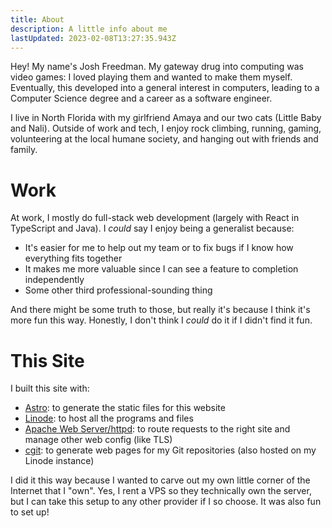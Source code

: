 ```yaml
---
title: About
description: A little info about me
lastUpdated: 2023-02-08T13:27:35.943Z
---
```

Hey! My name's Josh Freedman. My gateway drug into computing was video games:
I loved playing them and wanted to make them myself. Eventually, this developed into a general
interest in computers, leading to a Computer Science degree and a career as a software engineer.

I live in North Florida with my girlfriend Amaya and our two cats (Little Baby and Nali). Outside
of work and tech, I enjoy rock climbing, running, gaming, volunteering at the local humane society, and 
hanging out with friends and family.

# Work

At work, I mostly do full-stack web development (largely with React in TypeScript and Java). I _could_ say I enjoy being
a generalist because:

* It's easier for me to help out my team or to fix bugs if I know how everything fits together
* It makes me more valuable since I can see a feature to completion independently
* Some other third professional-sounding thing

And there might be some truth to those, but really it's because I think it's more fun this way.
Honestly, I don't think I _could_ do it if I didn't find it fun.

# This Site

I built this site with:

* [Astro](https://astro.build): to generate the static files for this website
* [Linode](https://www.linode.com/): to host all the programs and files
* [Apache Web Server/httpd](https://httpd.apache.org): to route requests to the right site and manage other web config (like TLS)
* [cgit](https://git.zx2c4.com/cgit/about/): to generate web pages for my Git repositories (also hosted on my Linode instance)

I did it this way because I wanted to carve out my own little corner of the Internet that I "own". Yes, I rent a VPS so they
technically own the server, but I can take this setup to any other provider if I so choose. It was also fun to set up!
